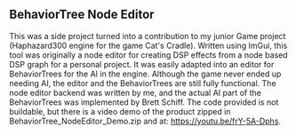 ## BehaviorTree Node Editor

This was a side project turned into a contribution to my junior Game project (Haphazard300 engine for the game Cat's Cradle). 
Written using ImGui, this tool was originally a node editor for creating DSP effects from a node based DSP graph for a personal project. 
It was easily adapted into an editor for BehaviorTrees for the AI in the engine. 
Although the game never ended up needing AI, the editor and the BehaviorTrees are still fully functional.
The node editor backend was written by me, and the actual AI part of the BehaviorTrees was implemented by Brett Schiff. 
The code provided is not buildable, but there is a video demo of the product zipped in BehaviorTree_NodeEditor_Demo.zip and at: https://youtu.be/frY-5A-Dphs.